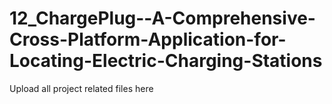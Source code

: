 # 12_ChargePlug--A-Comprehensive-Cross-Platform-Application-for-Locating-Electric-Charging-Stations

Upload all project related files here
